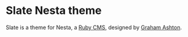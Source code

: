 Slate Nesta theme
=================

Slate is a theme for Nesta, a [Ruby CMS](nesta), designed by
[Graham Ashton](http://effectif.com).

[nesta]: http://effectif.com/nesta
